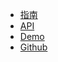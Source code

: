 - [指南](/)
- [API](/api/README.md)
- [Demo](https://xachary.github.io/demo_xy-ui/index.html?_blank)
- [Github](https://github.com/xachary/xy-ui)

